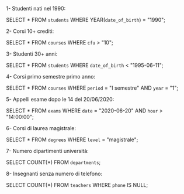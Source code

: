 <!--    QUERY SELECT -->

1- Studenti nati nel 1990:

SELECT \*
FROM `students`
WHERE
YEAR(`date_of_birth`) = "1990";

2- Corsi 10+ crediti:

SELECT \*
FROM `courses`
WHERE `cfu` > "10";

3- Studenti 30+ anni:

SELECT \*
FROM `students`
WHERE `date_of_birth` < "1995-06-11";

4- Corsi primo semestre primo anno:

SELECT \*
FROM `courses`
WHERE `period` = "I semestre"
AND `year` = "1";

5- Appelli esame dopo le 14 del 20/06/2020:

SELECT \*
FROM `exams`
WHERE `date` = "2020-06-20"
AND `hour` > "14:00:00";

6- Corsi di laurea magistrale:

SELECT \*
FROM `degrees`
WHERE `level` = "magistrale";

7- Numero dipartimenti università:

SELECT COUNT(\*)
FROM `departments`;

8- Insegnanti senza numero di telefono:

SELECT COUNT(\*)
FROM `teachers`
WHERE `phone` IS NULL;
